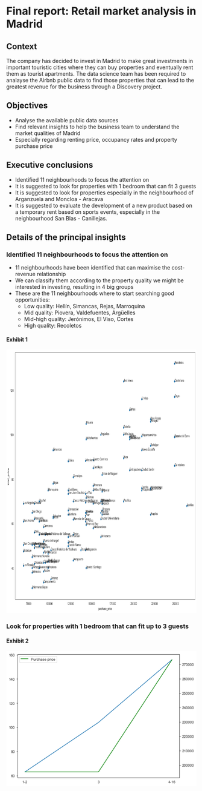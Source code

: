 # Final report: Retail market analysis in Madrid

## Context
The company has decided to invest in Madrid to make great investments in important touristic cities where they can buy properties and eventually rent them as tourist apartments. The data science team has been required to analayse the Airbnb public data to find those properties that can lead to the greatest revenue for the business through a Discovery project.

## Objectives

- Analyse the available public data sources
- Find relevant insights to help the business team to understand the market qualities of Madrid
- Especially regarding renting price, occupancy rates and property purchase price

## Executive conclusions

- Identified 11 neighbourhoods to focus the attention on
- It is suggested to look for properties with 1 bedroom that can fit 3 guests
- It is suggested to look for properties especially in the neighbourhood of Arganzuela and Moncloa - Aracava
- It is suggested to evaluate the development of a new product based on a temporary rent based on sports events, especially in the neighbourhood San Blas - Canillejas.

## Details of the principal insights

### Identified 11 neighbourhoods to focus the attention on

- 11 neighbourhoods have been identified that can maximise the cost-revenue relationship
- We can classify them according to the property quality we might be interested in investing, resulting in 4 big groups
- These are the 11 neighbourhoods where to start searching good opportunities:
    * Low quality: Hellín, Simancas, Rejas, Marroquina
    * Mid quality: Piovera, Valdefuentes, Argüelles
    * Mid-high quality: Jerónimos, El Viso, Cortes
    * High quality: Recoletos

#### Exhibit 1
<p align="center">
  <img width="943" height="695" src="https://github.com/luis-cj/data-science-retail-market-madrid/blob/main/images/insight_1.png">
</p>

### Look for properties with 1 bedroom that can fit up to 3 guests

#### Exhibit 2
<p align="center">
  <img width="524" height="357" src="https://github.com/luis-cj/data-science-retail-market-madrid/blob/main/images/insight_2.png">
</p>


